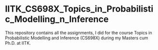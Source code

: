 # IITK_CS698X_Topics_in_Probabilistic_Modelling_n_Inference
This repository contains all the assignments, I did for the course Topics in Probabilistic Modelling and Inference  (CS698X) during my Masters cum Ph.D. at IITK.
